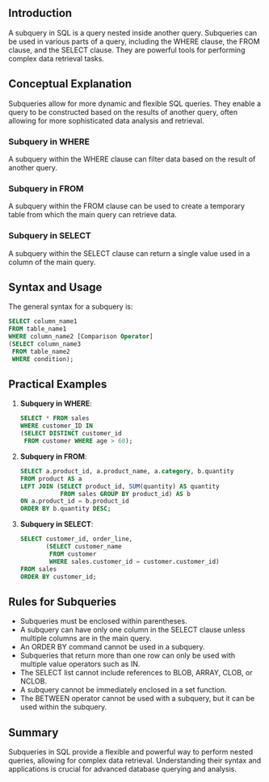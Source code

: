 <!-- # SQL Subqueries -->

## Introduction

A subquery in SQL is a query nested inside another query. Subqueries can be used in various parts of a query, including the WHERE clause, the FROM clause, and the SELECT clause. They are powerful tools for performing complex data retrieval tasks.

## Conceptual Explanation

Subqueries allow for more dynamic and flexible SQL queries. They enable a query to be constructed based on the results of another query, often allowing for more sophisticated data analysis and retrieval.

### Subquery in WHERE

A subquery within the WHERE clause can filter data based on the result of another query.

### Subquery in FROM

A subquery within the FROM clause can be used to create a temporary table from which the main query can retrieve data.

### Subquery in SELECT

A subquery within the SELECT clause can return a single value used in a column of the main query.

## Syntax and Usage

The general syntax for a subquery is:

```sql
SELECT column_name1
FROM table_name1
WHERE column_name2 [Comparison Operator]
(SELECT column_name3
 FROM table_name2
 WHERE condition);
```

## Practical Examples

1. **Subquery in WHERE**:
   ```sql
   SELECT * FROM sales
   WHERE customer_ID IN
   (SELECT DISTINCT customer_id
    FROM customer WHERE age > 60);
   ```

2. **Subquery in FROM**:
   ```sql
   SELECT a.product_id, a.product_name, a.category, b.quantity
   FROM product AS a
   LEFT JOIN (SELECT product_id, SUM(quantity) AS quantity
              FROM sales GROUP BY product_id) AS b
   ON a.product_id = b.product_id
   ORDER BY b.quantity DESC;
   ```

3. **Subquery in SELECT**:
   ```sql
   SELECT customer_id, order_line,
          (SELECT customer_name
           FROM customer
           WHERE sales.customer_id = customer.customer_id)
   FROM sales
   ORDER BY customer_id;
   ```

## Rules for Subqueries

- Subqueries must be enclosed within parentheses.
- A subquery can have only one column in the SELECT clause unless multiple columns are in the main query.
- An ORDER BY command cannot be used in a subquery.
- Subqueries that return more than one row can only be used with multiple value operators such as IN.
- The SELECT list cannot include references to BLOB, ARRAY, CLOB, or NCLOB.
- A subquery cannot be immediately enclosed in a set function.
- The BETWEEN operator cannot be used with a subquery, but it can be used within the subquery.

## Summary

Subqueries in SQL provide a flexible and powerful way to perform nested queries, allowing for complex data retrieval. Understanding their syntax and applications is crucial for advanced database querying and analysis.
